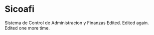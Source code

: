 # Sicoafi
Sistema de Control de Administracion y Finanzas
Edited.
Edited again.
Edited one more time.
